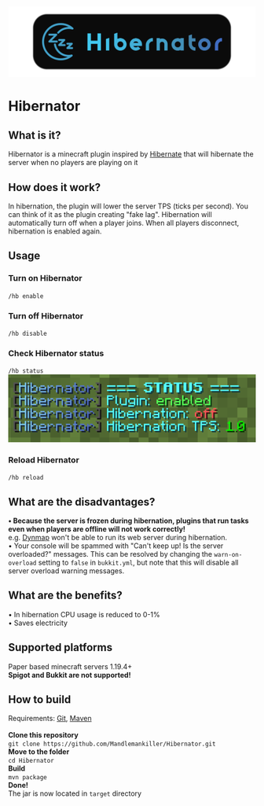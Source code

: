 ![image](https://raw.githubusercontent.com/Mandlemankiller/Hibernator/master/branding/banner_resized.png)
# Hibernator
## What is it?
Hibernator is a minecraft plugin inspired by [Hibernate](https://www.spigotmc.org/resources/hibernate.4441/) that will hibernate the server when no players are playing on it
## How does it work?
In hibernation, the plugin will lower the server TPS (ticks per second). You can think of it as the plugin creating "fake lag". Hibernation will automatically turn off when a player joins. When all players disconnect, hibernation is enabled again.
## Usage
### Turn on Hibernator
`/hb enable`
### Turn off Hibernator
`/hb disable`
### Check Hibernator status
`/hb status`<br>
![image](https://raw.githubusercontent.com/Mandlemankiller/Hibernator/master/branding/status.png)
### Reload Hibernator
`/hb reload`
## What are the disadvantages?
**• Because the server is frozen during hibernation, plugins that run tasks even when players are offline will not work correctly!** <br>
e.g. [Dynmap](https://github.com/webbukkit/dynmap) won't be able to run its web server during hibernation. <br>
• Your console will be spammed with "Can't keep up! Is the server overloaded?" messages. This can be resolved by changing the ```warn-on-overload``` setting to ```false``` in ```bukkit.yml```, but note that this will disable all server overload warning messages.
## What are the benefits?
• In hibernation CPU usage is reduced to 0-1% <br>
• Saves electricity
## Supported platforms
Paper based minecraft servers 1.19.4+<br>
**Spigot and Bukkit are not supported!**
## How to build
Requirements: [Git](https://git-scm.com/), [Maven](https://maven.apache.org/) <br> <br>
**Clone this repository** <br>
```git clone https://github.com/Mandlemankiller/Hibernator.git``` <br>
**Move to the folder** <br>
```cd Hibernator``` <br>
**Build** <br>
```mvn package``` <br>
**Done!** <br>
The jar is now located in `target` directory